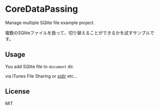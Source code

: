 # CoreDataPassing

Manage multiple SQlite file example project.

複数のSQliteファイルを扱って、切り替えることができるかを試すサンプルです。

## Usage

You add SQlite file to ``document`` dir.

via iTunes File Sharing or [sidir](https://github.com/paulsamuels/sidir "sidir") etc...

## License

MIT